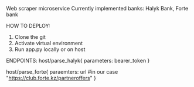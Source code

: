Web scraper microservice
Currently implemented banks: Halyk Bank, Forte bank

HOW TO DEPLOY:
1. Clone the git
2. Activate virtual environment 
3. Run app.py locally or on host

ENDPOINTS:
host/parse_halyk{
parameters: bearer_token
}

host/parse_forte{
paraemters: url #in our case "https://club.forte.kz/partneroffers"
}
